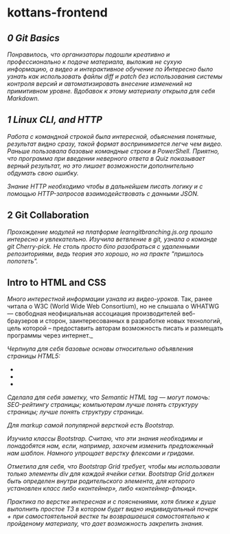 # kottans-frontend


## _0 Git Basics_
_Понравилось, что организаторы подошли креативно и профессионально к подаче материала, выложив не сухую информацию, а видео и интерактивное обучение по Интересно было узнать как использовать файлы diff и patch без использования системы контроля версий и автоматизировать внесение изменений на примитивном уровне.
Вдобавок к этому материалу открыла для себя Markdown._


## _1 Linux CLI, and HTTP_
_Работа с командной строкой была интересной, обьяснения понятные, результат видно сразу, такой формат воспринимается легче чем видео. 
Раньше пользовала базовые командные строки в PowerShell. 
Приятно, что программа при введении неверного ответа в Quiz показывает верный результат, но это лишает возможности дополнительно обдумать свою ошибку._

_Знание HTTP необходимо чтобы в дальнейшем писать логику и с помощью HTTP-запросов взаимодействовать с данными JSON._



## 2 Git Collaboration
_Прохождение модулей на платформе learngitbranching.js.org прошло интересно и увлекательно. Изучила ветвление в git, узнала о команде git Cherry-pick. Не столь просто біло разобраться с удаленными репозиториями, ведь теория это хорошо, но на практе "пришлось попотеть"._

## Intro to HTML and CSS
_Много интерестной информации узнала из видео-уроков._
Так, ранее читала о W3C (World Wide Web Consortium), но не слышала о WHATWG — свободная неофициальная ассоциация производителей веб-браузеров и сторон, заинтересованных в разработке новых технологий, цель которой – предоставить авторам возможность писать и размещать программы через интернет._

_Черпнула для себя базовые основы относительно объявления страницы HTML5:_
- _<!DOCTYPE html>_
- _<!doctype html>_
- _<!doctype html>_

_Сделала для себя заметку, что Semantic HTML tag — могут помочь: SEO-рейтингу страницы; компьютерам лучше понять структуру страницы; лучше понять структуру страницы._

_Для markup самой популярной версткой есть Bootstrap._ 

_Изучила классы Bootstrap. Считаю, что эти знания необходимы и понадобятся нам, если, например, захочем изменить предложенный нам шаблон. Намного упрощает верстку флексами и гридами._

_Отметила для себя, что Bootstrap Grid требует, чтобы мы использовали только элементы div для каждой ячейки сетки. Bootstrap Grid должен быть определен внутри родительского элемента, для которого установлен класс либо «контейнер», либо «контейнер-флюид»._

_Практика по верстке интересная и с пояснениями, хотя ближе к душе выполнить простое ТЗ в котором будет видно индивидуальный почерк + при самостоятельной вестке ты возврашаешся самостоятельно к пройденому материалу, что дает возможность закрепить знания._



